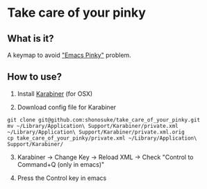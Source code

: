 Take care of your pinky
========
## What is it?
A keymap to avoid ["Emacs Pinky"](https://en.wikipedia.org/wiki/Emacs#Emacs_pinky) problem.

## How to use?
1. Install [Karabiner](https://pqrs.org/osx/karabiner/) (for OSX)

2. Download config file for Karabiner
```
git clone git@github.com:shonosuke/take_care_of_your_pinky.git
mv ~/Library/Application\ Support/Karabiner/private.xml ~/Library/Application\ Support/Karabiner/private.xml.orig
cp take_care_of_your_pinky/private.xml ~/Library/Application\ Support/Karabiner/
```

3. Karabiner -> Change Key -> Reload XML -> Check "Control to Command+Q (only in emacs)"

4. Press the Control key in emacs